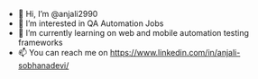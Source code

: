 - 👋 Hi, I’m @anjali2990
- 👀 I’m interested in QA Automation Jobs
- 🌱 I’m currently learning on web and mobile automation testing frameworks
- 📫 You can reach me on https://www.linkedin.com/in/anjali-sobhanadevi/

<!---
anjali2990/anjali2990 is a ✨ special ✨ repository because its `README.md` (this file) appears on your GitHub profile.
You can click the Preview link to take a look at your changes.
--->
